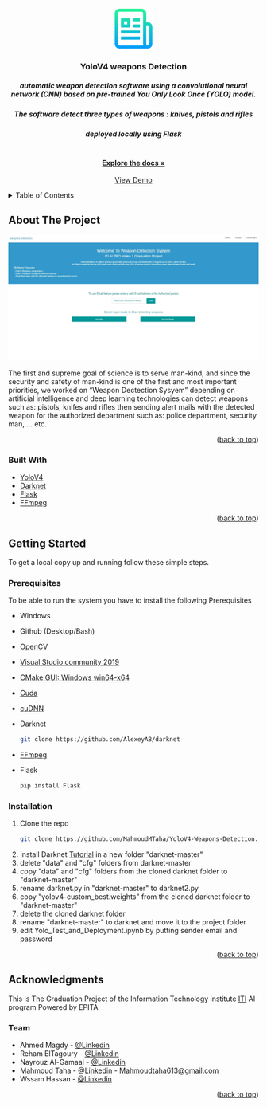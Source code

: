 <div id="top"></div>


<!-- PROJECT LOGO -->
<br />
<div align="center">
  <a href="https://github.com/MahmoudMTaha/YoloV4-Weapons-Detection">
    <img src="images/logo.png" alt="Logo" width="80" height="80">
  </a>

<h3 align="center">YoloV4 weapons Detection</h3>

  <p align="center">
    <h5>automatic weapon detection software using a convolutional neural network (CNN) based on pre-trained You Only Look Once (YOLO) model.</h5>
    <h5> The software detect three types of weapons : knives, pistols and rifles </h5>
    <h5> deployed locally using Flask  </h5>
    <br />
    <a href="https://drive.google.com/file/d/1CYIMsAbpBP6Iarb5dfW6WRrd5LpnhPfp/view?usp=sharing"><strong>Explore the docs »</strong></a>
    <br />
    <br />
    <a href="https://www.youtube.com/watch?v=zmNJViugLeo">View Demo</a>

  </p>
</div>



<!-- TABLE OF CONTENTS -->
<details>
  <summary>Table of Contents</summary>
  <ol>
    <li>
      <a href="#about-the-project">About The Project</a>
      <ul>
        <li><a href="#built-with">Built With</a></li>
      </ul>
    </li>
    <li>
      <a href="#getting-started">Getting Started</a>
      <ul>
        <li><a href="#prerequisites">Prerequisites</a></li>
        <li><a href="#installation">Installation</a></li>
      </ul>
<!--     </li>
    <li><a href="#usage">Usage</a></li>
    <li><a href="#contact">Contact</a></li> -->
    <li><a href="#acknowledgments">Acknowledgments</a></li>
  </ol>
</details>



<!-- ABOUT THE PROJECT -->
## About The Project

[![Product Name Screen Shot][product-screenshot]](https://youtu.be/zmNJViugLeo)

The first and supreme goal of science is to serve man-kind, and since the 
security and safety of man-kind is one of the first and most important 
priorities, we worked on “Weapon Dectection Sysyem” depending on artificial 
intelligence and deep learning technologies can detect weapons such as: 
pistols, knifes and rifles then sending alert mails with the detected weapon 
for the authorized department such as: police department, security man, ... 
etc.

<p align="right">(<a href="#top">back to top</a>)</p>



### Built With

* [YoloV4](https://arxiv.org/abs/2004.10934)
* [Darknet](https://github.com/pjreddie/darknet)
* [Flask](https://flask.palletsprojects.com/en/2.0.x/)
* [FFmpeg](https://www.ffmpeg.org/)

<p align="right">(<a href="#top">back to top</a>)</p>



<!-- GETTING STARTED -->
## Getting Started
To get a local copy up and running follow these simple steps.

### Prerequisites
To be able to run the system you have to install the following Prerequisites

* Windows
* Github (Desktop/Bash)
* [OpenCV](https://opencv.org/releases/)
* [Visual Studio community 2019](https://visualstudio.microsoft.com/thank-you-downloading-visual-studio/?sku=Community)
* [CMake GUI: Windows win64-x64](https://cmake.org/download/)
* [Cuda](https://developer.nvidia.com/cuda-downloads)
* [cuDNN](https://developer.nvidia.com/cudnn)

* Darknet
  ```sh
  git clone https://github.com/AlexeyAB/darknet
  ```
* [FFmpeg](https://www.ffmpeg.org/)
* Flask
   ```sh
  pip install Flask
  ```

### Installation

1. Clone the repo
   ```sh
   git clone https://github.com/MahmoudMTaha/YoloV4-Weapons-Detection.git
   ```
2. Install Darknet [Tutorial](https://medium.com/geekculture/yolov4-darknet-installation-and-usage-on-your-system-windows-linux-8dec2cea6e81) in a new folder "darknet-master"
3. delete "data" and "cfg" folders from darknet-master
4. copy "data" and "cfg" folders from the cloned darknet folder to "darknet-master"
5. rename darknet.py in "darknet-master" to darknet2.py
6. copy "yolov4-custom_best.weights" from the cloned darknet folder to "darknet-master"
7. delete the cloned darknet folder
8. rename "darknet-master" to darknet and move it to the project folder
9. edit Yolo_Test_and_Deployment.ipynb by putting sender email and password
<p align="right">(<a href="#top">back to top</a>)</p>



<!-- USAGE EXAMPLES
## Usage

Use this space to show useful examples of how a project can be used. Additional screenshots, code examples and demos work well in this space. You may also link to more resources.

_For more examples, please refer to the [Documentation](https://example.com)_

<p align="right">(<a href="#top">back to top</a>)</p>

 -->

<!-- ROADMAP
## Roadmap

- [] Feature 1
- [] Feature 2
- [] Feature 3
    - [] Nested Feature

See the [open issues](https://github.com/github_username/repo_name/issues) for a full list of proposed features (and known issues).

<p align="right">(<a href="#top">back to top</a>)</p>

 -->

<!-- CONTRIBUTING
## Contributing

Contributions are what make the open source community such an amazing place to learn, inspire, and create. Any contributions you make are **greatly appreciated**.

If you have a suggestion that would make this better, please fork the repo and create a pull request. You can also simply open an issue with the tag "enhancement".
Don't forget to give the project a star! Thanks again!

1. Fork the Project
2. Create your Feature Branch (`git checkout -b feature/AmazingFeature`)
3. Commit your Changes (`git commit -m 'Add some AmazingFeature'`)
4. Push to the Branch (`git push origin feature/AmazingFeature`)
5. Open a Pull Request

<p align="right">(<a href="#top">back to top</a>)</p>
 -->


<!-- LICENSE
## License

Distributed under the MIT License. See `LICENSE.txt` for more information.

<p align="right">(<a href="#top">back to top</a>)</p>
 -->


<!-- ACKNOWLEDGMENTS -->
## Acknowledgments
This is The Graduation Project of the Information Technology institute [ITI](https://www.iti.gov.eg/iti/hom) AI program Powered by EPITA
### Team
* Ahmed Magdy - [@Linkedin](https://www.linkedin.com/in/ahmedmagdy9696/)
* Reham ElTagoury - [@Linkedin](https://www.linkedin.com/in/reham-eltagoury-496804167/) 
* Nayrouz Al-Gamaal - [@Linkedin](https://www.linkedin.com/in/nayrouz-al-gamaal-29156b167/) 
* Mahmoud Taha - [@Linkedin](https://www.linkedin.com/in/mahmoud-taha/) - Mahmoudtaha613@gmail.com
* Wssam Hassan - [@Linkedin](https://www.linkedin.com/in/wssam-hassan/) 

<p align="right">(<a href="#top">back to top</a>)</p>



<!-- MARKDOWN LINKS & IMAGES -->
<!-- https://www.markdownguide.org/basic-syntax/#reference-style-links -->
[contributors-shield]: https://img.shields.io/github/contributors/github_username/repo_name.svg?style=for-the-badge
[contributors-url]: https://github.com/github_username/repo_name/graphs/contributors
[forks-shield]: https://img.shields.io/github/forks/github_username/repo_name.svg?style=for-the-badge
[forks-url]: https://github.com/github_username/repo_name/network/members
[stars-shield]: https://img.shields.io/github/stars/github_username/repo_name.svg?style=for-the-badge
[stars-url]: https://github.com/github_username/repo_name/stargazers
[issues-shield]: https://img.shields.io/github/issues/github_username/repo_name.svg?style=for-the-badge
[issues-url]: https://github.com/github_username/repo_name/issues
[license-shield]: https://img.shields.io/github/license/github_username/repo_name.svg?style=for-the-badge
[license-url]: https://github.com/github_username/repo_name/blob/master/LICENSE.txt
[linkedin-shield]: https://img.shields.io/badge/-LinkedIn-black.svg?style=for-the-badge&logo=linkedin&colorB=555
[linkedin-url]: https://linkedin.com/in/linkedin_username
[product-screenshot]: images/1.jpeg
